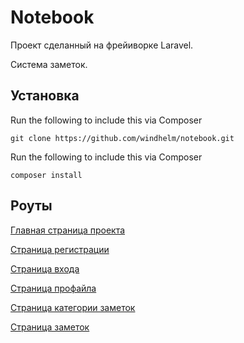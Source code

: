 # Notebook

Проект сделанный на фрейиворке Laravel.

Система заметок.

## Установка

Run the following to include this via Composer

```shell
git clone https://github.com/windhelm/notebook.git
```


Run the following to include this via Composer

```shell
composer install
```

## Роуты

[Главная страница проекта](http://62.109.4.219/)

[Страница регистрации](http://62.109.4.219/register/)

[Страница входа](http://62.109.4.219/login/)

[Страница профайла](http://62.109.4.219/home/)

[Страница категории заметок](http://62.109.4.219/categories/)

[Страница заметок](http://62.109.4.219/notes/)
